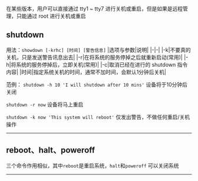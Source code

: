 在某些版本，用户可以直接通过 tty1 ~ tty7 进行关机或重启，但是如果是远程管理，只能通过 root 进行关机或重启

## shutdown
用法：`showdown [-krhc] [时间] [警告信息]`
|选项与参数|说明|
|-|-|
|-k|不要真的关机，只是发送警告讯息出去|
|-r|在将系统的服务停掉之后就重新启动(常用)|
|-h|将系统的服务停掉后，立即关机(常用)|
|-c|取消已经在进行的 shutdown 指令内容|
|时间|指定系统关机的时间，通常不加时间，会默认1分钟后关机|

范例：
`shutdown -h 10 'I will shutdown after 10 mins'`
设备将于10分钟后关闭

`shutdown -r now`
设备将马上重启

`shutdown -k now 'This system will reboot'`
仅发出警告，不做任何重启/关机操作

---
## reboot、halt、poweroff
三个命令作用相似，其中`reboot`是重启系统，`halt`和`poweroff` 可以关闭系统

---
